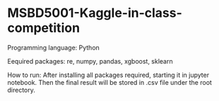 # MSBD5001-Kaggle-in-class-competition
Programming language: 
Python

Eequired packages: 
re, numpy, pandas, xgboost, sklearn

How to run: 
After installing all packages required, starting it in jupyter notebook.
Then the final result will be stored in .csv file under the root directory.
